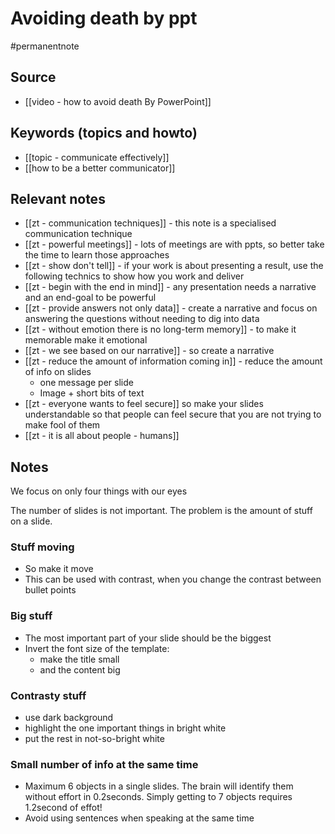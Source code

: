 # Avoiding death by ppt

#permanentnote

## Source
- [[video - how to avoid death By PowerPoint]]

## Keywords (topics and howto)
- [[topic - communicate effectively]]
- [[how to be a better communicator]]

## Relevant notes
- [[zt - communication techniques]] - this note is a specialised communication technique
- [[zt - powerful meetings]] - lots of meetings are with ppts, so better take the time to learn those approaches
- [[zt - show don't tell]] - if your work is about presenting a result, use the following technics to show how you work and deliver
- [[zt - begin with the end in mind]] - any presentation needs a narrative and an end-goal to be powerful
- [[zt - provide answers not only data]] - create a narrative and focus on answering the questions without needing to dig into data
- [[zt - without emotion there is no long-term memory]] - to make it memorable make it emotional
- [[zt - we see based on our narrative]] - so create a narrative
- [[zt - reduce the amount of information coming in]] - reduce the amount of info on slides
	- one message per slide
	- Image + short bits of text
- [[zt - everyone wants to feel secure]] so make your slides understandable so that people can feel secure that you are not trying to make fool of them
- [[zt - it is all about people - humans]]
	
## Notes
We focus on only four things with our eyes

The number of slides is not important. The problem is the amount of stuff on a slide.

###  Stuff moving
- So make it move
- This can be used with contrast, when you change the contrast between bullet points
### Big stuff
- The most important part of your slide should be the biggest
- Invert the font size of the template:
	- make the title small
	- and the content big
### Contrasty stuff
- use dark background
- highlight the one important things in bright white
- put the rest in not-so-bright white
### Small number of info at the same time
- Maximum 6 objects in a single slides. The brain will identify them without effort in 0.2seconds. Simply getting to 7 objects requires 1.2second of effot!
- Avoid using sentences when speaking at the same time
 